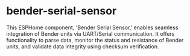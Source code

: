 # bender-serial-sensor
This ESPHome component, 'Bender Serial Sensor,' enables seamless integration of Bender units via UART/Serial communication. It offers functionality to parse data, monitor the status and resistance of Bender units, and validate data integrity using checksum verification.
